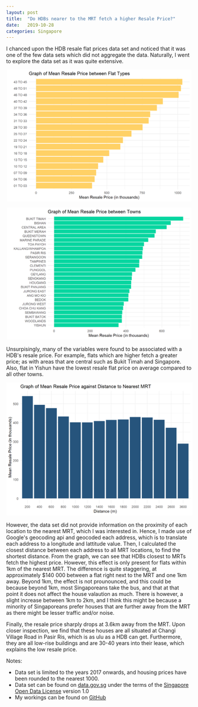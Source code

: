 ```yaml
---
layout: post
title:  "Do HDBs nearer to the MRT fetch a higher Resale Price?"
date:   2019-10-28
categories: Singapore
---
```


I chanced upon the HDB resale flat prices data set and noticed that it was one of the few data sets which did not aggregate the data. Naturally, I went to explore the data set as it was quite extensive.

<p style="text-align: center;">
<img src="https://raw.githubusercontent.com/clintonwxy/Exploring-Data.gov.sg/master/ResaleFlatPrice/images/image1.png" style="width:500px;">
</p>

<p style="text-align: center;">
<img src="https://raw.githubusercontent.com/clintonwxy/Exploring-Data.gov.sg/master/ResaleFlatPrice/images/image2.png" style="width:500px;">
</p>

Unsurpisingly, many of the variables were found to be associated with a HDB's resale price. For example, flats which are higher fetch a greater price; as with areas that are central such as Bukit Timah and Singapore. Also, flat in Yishun have the lowest resale flat price on average compared to all other towns. 

<img src="https://raw.githubusercontent.com/clintonwxy/Exploring-Data.gov.sg/master/ResaleFlatPrice/images/image3.png">

However, the data set did not provide information on the proximity of each location to the nearest MRT, which I was interested in. Hence, I made use of Google's geocoding api and geocoded each address, which is to translate each address to a longitude and lattitude value. Then, I calculated the closest distance between each address to all MRT locations, to find the shortest distance. From the graph, we can see that HDBs closest to MRTs fetch the highest price. However, this effect is only present for flats within 1km of the nearest MRT. The difference is quite staggering, at approximately $140 000 between a flat right next to the MRT and one 1km away. Beyond 1km, the effect is not prounounced, and this could be because beyond 1km, most Singaporeans take the bus, and that at that point it does not affect the house valaution as much. There is however, a slight increase between 1km to 2km, and I think this might be because a minority of Singaporeans prefer houses that are further away from the MRT as there might be lesser traffic and/or noise. 

Finally, the resale price sharply drops at 3.6km away from the MRT. Upon closer inspection, we find that these houses are all situated at Changi Village Road in Pasir Ris, which is as ulu as a HDB can get. Furthermore, they are all low-rise buildings and are 30-40 years into their lease, which explains the low resale price.

Notes:

- Data set is limited to the years 2017 onwards, and housing prices have been rounded to the nearest 1000.
- Data set can be found on [data.gov.sg](https://data.gov.sg/dataset/resale-flat-prices) under the terms of the <a href="https://data.gov.sg/open-data-licence">Singapore Open Data License</a>  version 1.0
- My workings can be found on <a href="https://htmlpreview.github.io/?https://github.com/clintonwxy/Exploring-Data.gov.sg/blob/master/ResaleFlatPrice/ResaleFlatPrice.html">GitHub</a>
